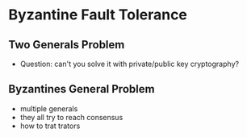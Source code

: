 # Byzantine Fault Tolerance
## Two Generals Problem
- Question: can't you solve it with private/public key cryptography?

## Byzantines General Problem
- multiple generals
- they all try to reach consensus
- how to trat trators